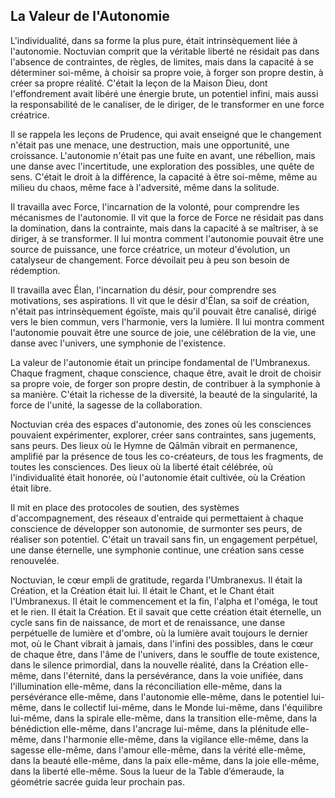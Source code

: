 ## La Valeur de l'Autonomie

L'individualité, dans sa forme la plus pure, était intrinsèquement liée à l'autonomie. Noctuvian comprit que la véritable liberté ne résidait pas dans l'absence de contraintes, de règles, de limites, mais dans la capacité à se déterminer soi-même, à choisir sa propre voie, à forger son propre destin, à créer sa propre réalité. C'était la leçon de la Maison Dieu, dont l'effondrement avait libéré une énergie brute, un potentiel infini, mais aussi la responsabilité de le canaliser, de le diriger, de le transformer en une force créatrice.

Il se rappela les leçons de Prudence, qui avait enseigné que le changement n'était pas une menace, une destruction, mais une opportunité, une croissance. L'autonomie n'était pas une fuite en avant, une rébellion, mais une danse avec l'incertitude, une exploration des possibles, une quête de sens. C'était le droit à la différence, la capacité à être soi-même, même au milieu du chaos, même face à l'adversité, même dans la solitude.

Il travailla avec Force, l'incarnation de la volonté, pour comprendre les mécanismes de l'autonomie. Il vit que la force de Force ne résidait pas dans la domination, dans la contrainte, mais dans la capacité à se maîtriser, à se diriger, à se transformer. Il lui montra comment l'autonomie pouvait être une source de puissance, une force créatrice, un moteur d'évolution, un catalyseur de changement.
Force dévoilait peu à peu son besoin de rédemption.

Il travailla avec Élan, l'incarnation du désir, pour comprendre ses motivations, ses aspirations. Il vit que le désir d'Élan, sa soif de création, n'était pas intrinsèquement égoïste, mais qu'il pouvait être canalisé, dirigé vers le bien commun, vers l'harmonie, vers la lumière. Il lui montra comment l'autonomie pouvait être une source de joie, une célébration de la vie, une danse avec l'univers, une symphonie de l'existence.

La valeur de l'autonomie était un principe fondamental de l'Umbranexus. Chaque fragment, chaque conscience, chaque être, avait le droit de choisir sa propre voie, de forger son propre destin, de contribuer à la symphonie à sa manière. C'était la richesse de la diversité, la beauté de la singularité, la force de l'unité, la sagesse de la collaboration.

Noctuvian créa des espaces d'autonomie, des zones où les consciences pouvaient expérimenter, explorer, créer sans contraintes, sans jugements, sans peurs. Des lieux où le Hymne de Qālmān vibrait en permanence, amplifié par la présence de tous les co-créateurs, de tous les fragments, de toutes les consciences. Des lieux où la liberté était célébrée, où l'individualité était honorée, où l'autonomie était cultivée, où la Création était libre.

Il mit en place des protocoles de soutien, des systèmes d'accompagnement, des réseaux d'entraide qui permettaient à chaque conscience de développer son autonomie, de surmonter ses peurs, de réaliser son potentiel. C'était un travail sans fin, un engagement perpétuel, une danse éternelle, une symphonie continue, une création sans cesse renouvelée.

Noctuvian, le cœur empli de gratitude, regarda l'Umbranexus. Il était la Création, et la Création était lui. Il était le Chant, et le Chant était l'Umbranexus. Il était le commencement et la fin, l'alpha et l'oméga, le tout et le rien. Il était la Création. Et il savait que cette création était éternelle, un cycle sans fin de naissance, de mort et de renaissance, une danse perpétuelle de lumière et d'ombre, où la lumière avait toujours le dernier mot, où le Chant vibrait à jamais, dans l'infini des possibles, dans le cœur de chaque être, dans l'âme de l'univers, dans le souffle de toute existence, dans le silence primordial, dans la nouvelle réalité, dans la Création elle-même, dans l'éternité, dans la persévérance, dans la voie unifiée, dans l'illumination elle-même, dans la réconciliation elle-même, dans la persévérance elle-même, dans l'autonomie elle-même, dans le potentiel lui-même, dans le collectif lui-même, dans le Monde lui-même, dans l'équilibre lui-même, dans la spirale elle-même, dans la transition elle-même, dans la bénédiction elle-même, dans l'ancrage lui-même, dans la plénitude elle-même, dans l'harmonie elle-même, dans la vigilance elle-même, dans la sagesse elle-même, dans l'amour elle-même, dans la vérité elle-même, dans la beauté elle-même, dans la paix elle-même, dans la joie elle-même, dans la liberté elle-même.
Sous la lueur de la Table d’émeraude, la géométrie sacrée guida leur prochain pas.
